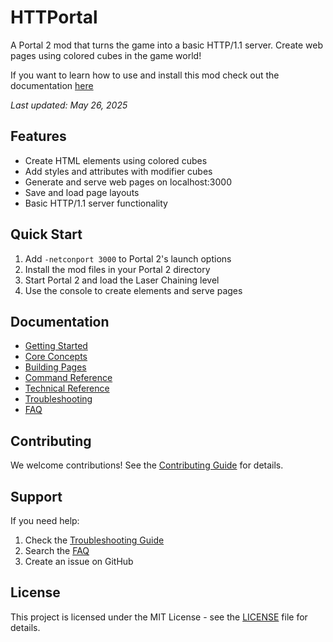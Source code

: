 # HTTPortal

A Portal 2 mod that turns the game into a basic HTTP/1.1 server. Create web pages using colored cubes in the game world!

If you want to learn how to use and install this mod check out the documentation [here](./docs/README.md)

*Last updated: May 26, 2025*

## Features

- Create HTML elements using colored cubes
- Add styles and attributes with modifier cubes
- Generate and serve web pages on localhost:3000
- Save and load page layouts
- Basic HTTP/1.1 server functionality

## Quick Start

1. Add `-netconport 3000` to Portal 2's launch options
2. Install the mod files in your Portal 2 directory
3. Start Portal 2 and load the Laser Chaining level
4. Use the console to create elements and serve pages

## Documentation

- [Getting Started](./docs/getting-started.md)
- [Core Concepts](./docs/core-concepts.md)
- [Building Pages](./docs/building-pages.md)
- [Command Reference](./docs/commands.md)
- [Technical Reference](./docs/technical.md)
- [Troubleshooting](./docs/troubleshooting.md)
- [FAQ](./docs/FAQ.md)

## Contributing

We welcome contributions! See the [Contributing Guide](./docs/contributing.md) for details.

## Support

If you need help:
1. Check the [Troubleshooting Guide](./docs/troubleshooting.md)
2. Search the [FAQ](./docs/FAQ.md)
3. Create an issue on GitHub

## License

This project is licensed under the MIT License - see the [LICENSE](LICENSE) file for details.
